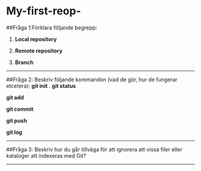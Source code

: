 # My-first-reop-
##Fråga 1:Förklara följande begrepp:
1. **Local repository**

2. **Remote repository**

3. **Branch**
 ---
 ##Fråga 2: Beskriv följande kommandon (vad de gör, hur de fungerar etcetera):
**git init**
.
**git status**

**git add**

**git commit**

**git push**

**git log**

 ---
 ##Fråga 3: Beskriv hur du går tillväga för att ignorera att vissa filer eller kataloger att indexeras med Git?

 ---
   
